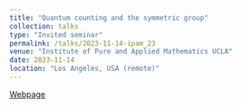 ```yaml
---
title: "Quantum counting and the symmetric group"
collection: talks
type: "Invited seminar"
permalink: /talks/2023-11-14-ipam_23
venue: "Institute of Pure and Applied Mathematics UCLA"
date: 2023-11-14
location: "Los Angeles, USA (remote)"
---
```


[Webpage](https://www.ipam.ucla.edu/abstract/?tid=19958)
